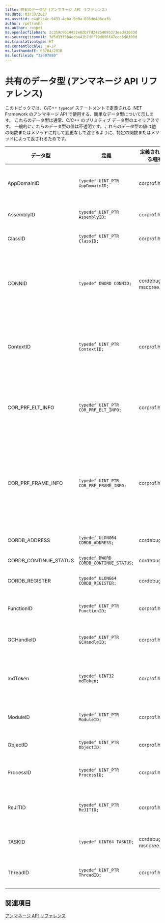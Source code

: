 ```yaml
---
title: 共有のデータ型 (アンマネージ API リファレンス)
ms.date: 03/30/2017
ms.assetid: e4ab2c4c-9433-4eba-9e9a-096de406cafb
author: rpetrusha
ms.author: ronpet
ms.openlocfilehash: 2c359c9b14452e82b7fd2425409b373ead430d3d
ms.sourcegitcommit: 3d5d33f384eeba41b2dff79d096f47ccc8d8f03d
ms.translationtype: HT
ms.contentlocale: ja-JP
ms.lasthandoff: 05/04/2018
ms.locfileid: "33407080"
---
```

# <a name="common-data-types-unmanaged-api-reference"></a>共有のデータ型 (アンマネージ API リファレンス)
このトピックでは、C/C++ `typedef` ステートメントで定義される .NET Framework のアンマネージ API で使用する、簡単なデータ型について示します。 これらのデータ型は通常、C/C++ のプリミティブ データ型のエイリアスです。 一般的にこれらのデータ型の値は不透明です。これらのデータ型の値は他の関数またはメソッドに対して変更なしで渡せるように、特定の関数またはメソッドによって返されるためです。  
  
|データ型|定義|定義されている場所|説明|  
|---------------|----------------|----------------|-----------------|  
|AppDomainID|`typedef UINT_PTR AppDomainID;`|corprof.h|アプリケーション ドメインの識別子。|  
|AssemblyID|`typedef UINT_PTR AssemblyID;`|corprof.h|アセンブリの識別子。|  
|ClassID|`typedef UINT_PTR ClassID;`|corprof.h|マネージ クラスの識別子。|  
|CONNID|`typedef DWORD CONNID;`|cordebug.h、mscoree.h|Microsoft SQL Server のインスタンスへ接続されるスレッドの接続識別子。|  
|ContextID|`typedef UINT_PTR ContextID;`|corprof.h|特定のマネージ スレッドに関連付けられているコンテキストの識別子。|  
|COR_PRF_ELT_INFO|`typedef UINT_PTR COR_PRF_ELT_INFO;`|corprof.h|特定のスタック フレームに関する情報を表す不透明なハンドル。|  
|COR_PRF_FRAME_INFO|`typedef UINT_PTR COR_PRF_FRAME_INFO;`|corprof.h|スタック フレームを指す不透明なハンドル。 これは、自身が渡されるコールバックの間のみ有効です。|  
|CORDB_ADDRESS|`typedef ULONG64 CORDB_ADDRESS;`|cordebug.h|メモリ内アドレス。|  
|CORDB_CONTINUE_STATUS|`typedef DWORD CORDB_CONTINUE_STATUS;`|cordebug.h|継続状態。|  
|CORDB_REGISTER|`typedef ULONG64 CORDB_REGISTER;`|cordebug.h|CPU レジスタの値。|  
|FunctionID|`typedef UINT_PTR FunctionID;`|corprof.h|関数またはメソッドの識別子。|  
|GCHandleID|`typedef UINT_PTR GCHandleID;`|corprof.h|ガベージ コレクション ハンドル。|  
|mdToken|`typedef UINT32 mdToken;`|corprof.h|メタデータ トークン (メタデータ テーブル内の行)。|  
|ModuleID|`typedef UINT_PTR ModuleID;`|corprof.h|アセンブリ モジュールの識別子。|  
|ObjectID|`typedef UINT_PTR ObjectID;`|corprof.h|オブジェクトの識別子。|  
|ProcessID|`typedef UINT_PTR ProcessID;`|corprof.h|マネージ プロセスの識別子。|  
|ReJITID|`typedef UINT_PTR ReJITID;`|corprof.h|JIT コンパイルされた関数の識別子。|  
|TASKID|`typedef UINT64 TASKID;`|cordebug.h、mscoree.h|識別子、 [ICLRTask](../../../docs/framework/unmanaged-api/hosting/iclrtask-interface.md)インスタンス。|  
|ThreadID|`typedef UINT_PTR ThreadID;`|corprof.h|マネージ スレッドの識別子。|  
  
## <a name="see-also"></a>関連項目  
 [アンマネージ API リファレンス](../../../docs/framework/unmanaged-api/index.md)
